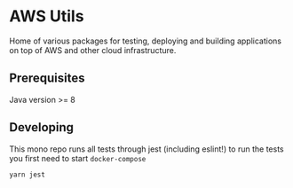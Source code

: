 # AWS Utils

Home of various packages for testing, deploying and building applications on top of AWS and other cloud infrastructure.

## Prerequisites

Java version >= 8

## Developing

This mono repo runs all tests through jest (including eslint!) to run the tests you first need to start `docker-compose`

```sh
yarn jest
```
